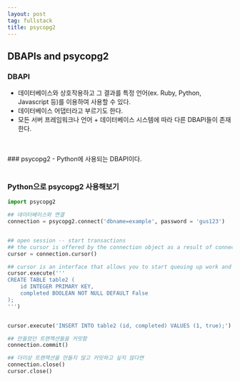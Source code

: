 ```yaml
---
layout: post
tag: fullstack
title: psycopg2
---
```


## DBAPIs and psycopg2

### DBAPI
- 데이터베이스와 상호작용하고 그 결과를 특정 언어(ex. Ruby, Python, Javascript 등)를 이용하여 사용할 수 있다.
- 데이터베이스 어댑터라고 부르기도 한다.
- 모든 서버 프레임워크나 언어 + 데이터베이스 시스템에 따라 다른 DBAPI들이 존재한다.
<br>
<br>
### psycopg2
- Python에 사용되는 DBAPI이다.
<br>
<br>

### Python으로 psycopg2 사용해보기
```python
import psycopg2

## 데이터베이스와 연결
connection = psycopg2.connect('dbname=example', password = 'gus123')


## open session -- start transactions
## the cursor is offered by the connection object as a result of connectiong to psycopg2
cursor = connection.cursor()

## cursor is an interface that allows you to start queuing up work and transactions.
cursor.execute('''
CREATE TABLE table2 (
    id INTEGER PRIMARY KEY,
    completed BOOLEAN NOT NULL DEFAULT False
);
''')


cursor.execute('INSERT INTO table2 (id, completed) VALUES (1, true);')

## 만들었던 트랜젝션들을 커밋함
connection.commit()

## 더이상 트랜잭션을 만들지 않고 커밋하고 싶지 않다면
connection.close()
cursor.close()
```
